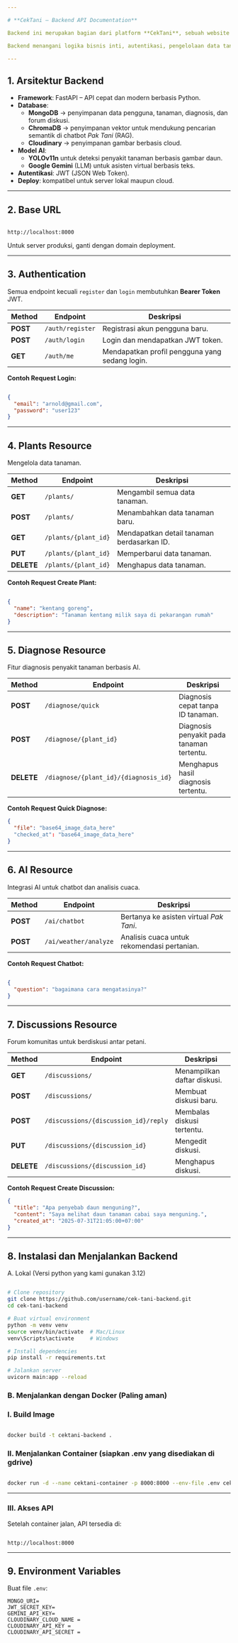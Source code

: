```yaml
---

# **CekTani – Backend API Documentation**

Backend ini merupakan bagian dari platform **CekTani**, sebuah website pertanian digital berbasis **FastAPI** yang membantu petani mendeteksi penyakit tanaman, menganalisis cuaca, berkonsultasi dengan asisten virtual, dan berdiskusi melalui forum komunitas.

Backend menangani logika bisnis inti, autentikasi, pengelolaan data tanaman, integrasi model AI, dan komunikasi dengan database.

---
```


## **1. Arsitektur Backend**

- **Framework**: FastAPI – API cepat dan modern berbasis Python.
- **Database**:
    - **MongoDB** → penyimpanan data pengguna, tanaman, diagnosis, dan forum diskusi.
    - **ChromaDB** → penyimpanan vektor untuk mendukung pencarian semantik di chatbot *Pak Tani* (RAG).
    - **Cloudinary** → penyimpanan gambar berbasis cloud.
- **Model AI**:
    - **YOLOv11n** untuk deteksi penyakit tanaman berbasis gambar daun.
    - **Google Gemini** (LLM) untuk asisten virtual berbasis teks.
- **Autentikasi**: JWT (JSON Web Token).
- **Deploy**: kompatibel untuk server lokal maupun cloud.

---

## **2. Base URL**

```

http://localhost:8000

```

Untuk server produksi, ganti dengan domain deployment.

---

## **3. Authentication**

Semua endpoint kecuali `register` dan `login` membutuhkan **Bearer Token** JWT.

| Method | Endpoint | Deskripsi |
| --- | --- | --- |
| **POST** | `/auth/register` | Registrasi akun pengguna baru. |
| **POST** | `/auth/login` | Login dan mendapatkan JWT token. |
| **GET** | `/auth/me` | Mendapatkan profil pengguna yang sedang login. |

**Contoh Request Login:**

```json

{
  "email": "arnold@gmail.com",
  "password": "user123"
}

```

---

## **4. Plants Resource**

Mengelola data tanaman.

| Method | Endpoint | Deskripsi |
| --- | --- | --- |
| **GET** | `/plants/` | Mengambil semua data tanaman. |
| **POST** | `/plants/` | Menambahkan data tanaman baru. |
| **GET** | `/plants/{plant_id}` | Mendapatkan detail tanaman berdasarkan ID. |
| **PUT** | `/plants/{plant_id}` | Memperbarui data tanaman. |
| **DELETE** | `/plants/{plant_id}` | Menghapus data tanaman. |

**Contoh Request Create Plant:**

```json

{
  "name": "kentang goreng",
  "description": "Tanaman kentang milik saya di pekarangan rumah"
}

```

---

## **5. Diagnose Resource**

Fitur diagnosis penyakit tanaman berbasis AI.

| Method | Endpoint | Deskripsi |
| --- | --- | --- |
| **POST** | `/diagnose/quick` | Diagnosis cepat tanpa ID tanaman. |
| **POST** | `/diagnose/{plant_id}` | Diagnosis penyakit pada tanaman tertentu. |
| **DELETE** | `/diagnose/{plant_id}/{diagnosis_id}` | Menghapus hasil diagnosis tertentu. |

**Contoh Request Quick Diagnose:**

```json
{
  "file": "base64_image_data_here"
  "checked_at": "base64_image_data_here"
}

```

---

## **6. AI Resource**

Integrasi AI untuk chatbot dan analisis cuaca.

| Method | Endpoint | Deskripsi |
| --- | --- | --- |
| **POST** | `/ai/chatbot` | Bertanya ke asisten virtual *Pak Tani*. |
| **POST** | `/ai/weather/analyze` | Analisis cuaca untuk rekomendasi pertanian. |

**Contoh Request Chatbot:**

```json

{
  "question": "bagaimana cara mengatasinya?"
}

```

---

## **7. Discussions Resource**

Forum komunitas untuk berdiskusi antar petani.

| Method | Endpoint | Deskripsi |
| --- | --- | --- |
| **GET** | `/discussions/` | Menampilkan daftar diskusi. |
| **POST** | `/discussions/` | Membuat diskusi baru. |
| **POST** | `/discussions/{discussion_id}/reply` | Membalas diskusi tertentu. |
| **PUT** | `/discussions/{discussion_id}` | Mengedit diskusi. |
| **DELETE** | `/discussions/{discussion_id}` | Menghapus diskusi. |

**Contoh Request Create Discussion:**

```json
{
  "title": "Apa penyebab daun menguning?",
  "content": "Saya melihat daun tanaman cabai saya menguning.",
  "created_at": "2025-07-31T21:05:00+07:00"
}

```

---

## **8. Instalasi dan Menjalankan Backend**
A. Lokal (Versi python yang kami gunakan 3.12)

```bash

# Clone repository
git clone https://github.com/username/cek-tani-backend.git
cd cek-tani-backend

# Buat virtual environment
python -m venv venv
source venv/bin/activate  # Mac/Linux
venv\Scripts\activate     # Windows

# Install dependencies
pip install -r requirements.txt

# Jalankan server
uvicorn main:app --reload

```
### **B. Menjalankan dengan Docker (Paling aman)**

### **I. Build Image**

```bash

docker build -t cektani-backend .

```

### **II. Menjalankan Container (siapkan .env yang disediakan di gdrive)**

```bash

docker run -d --name cektani-container -p 8000:8000 --env-file .env cektani-backend

```

---

### **III. Akses API**

Setelah container jalan, API tersedia di:

```

http://localhost:8000

```

---


## **9. Environment Variables**

Buat file `.env`:

```
MONGO_URI=
JWT_SECRET_KEY=
GEMINI_API_KEY=
CLOUDINARY_CLOUD_NAME = 
CLOUDINARY_API_KEY = 
CLOUDINARY_API_SECRET = 

```
